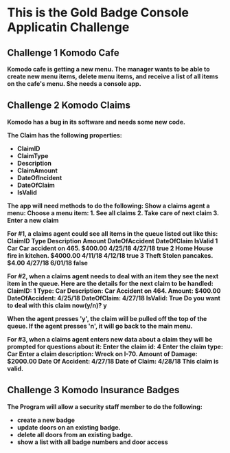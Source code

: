 <h1><b>This is the Gold Badge Console Applicatin Challenge<b></h1>
<h2>Challenge 1 Komodo Cafe</h2>
<p>Komodo cafe is getting a new menu. The manager wants to be able to create new menu items, delete menu items, and receive a list of all items on the cafe's menu. She needs a console app.</p>
<h2>Challenge 2 Komodo Claims</h2>
<p>Komodo has a bug in its software and needs some new code.</p>
<p>The Claim has the following properties:</p>
<ul>
<li>ClaimID</li>
<li>ClaimType</li>
<li>Description</li>
<li>ClaimAmount</li>
<li>DateOfIncident</li>
<li>DateOfClaim</li>
<li>IsValid</li>
</ul>
<p>The app will need methods to do the following:
Show a claims agent a menu:
Choose a menu item:
1. See all claims
2. Take care of next claim
3. Enter a new claim

For #1, a claims agent could see all items in the queue listed out like this:
ClaimID 	Type 	Description 	Amount 	DateOfAccident 	DateOfClaim 	IsValid
1 	Car 	Car accident on 465. 	$400.00 	4/25/18 	4/27/18 	true
2 	Home 	House fire in kitchen. 	$4000.00 	4/11/18 	4/12/18 	true
3 	Theft 	Stolen pancakes. 	$4.00 	4/27/18 	6/01/18 	false

For #2, when a claims agent needs to deal with an item they see the next item in the queue.
Here are the details for the next claim to be handled:
ClaimID: 1
Type: Car
Description: Car Accident on 464.
Amount: $400.00
DateOfAccident: 4/25/18
DateOfClaim: 4/27/18
IsValid: True
Do you want to deal with this claim now(y/n)? y

When the agent presses 'y', the claim will be pulled off the top of the queue. If the agent presses 'n', it will go back to the main menu.

For #3, when a claims agent enters new data about a claim they will be prompted for questions about it:
Enter the claim id: 4
Enter the claim type: Car
Enter a claim description: Wreck on I-70.
Amount of Damage: $2000.00
Date Of Accident: 4/27/18
Date of Claim: 4/28/18
This claim is valid.</p>

<h2>Challenge 3 Komodo Insurance Badges</h2>
<p>The Program will allow a security staff member to do the following:</p>
<ul>
    <li>create a new badge</li>
    <li>update doors on an existing badge.</li>
    <li>delete all doors from an existing badge.</li>
    <li>show a list with all badge numbers and door access</li>
</ul>

